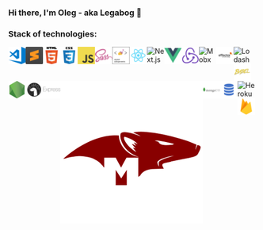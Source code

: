 ### Hi there, I'm Oleg - aka Legabog 👋
### Stack of technologies:


[<img align="left" alt="Visual Studio Code" width="35px" src="https://raw.githubusercontent.com/github/explore/80688e429a7d4ef2fca1e82350fe8e3517d3494d/topics/visual-studio-code/visual-studio-code.png" />][vscode]
[<img align="left" alt="Sublime-text" width="35px" src="https://raw.githubusercontent.com/github/explore/80688e429a7d4ef2fca1e82350fe8e3517d3494d/topics/sublime-text/sublime-text.png" />][sublime-text]
[<img align="left" alt="HTML5" width="35px" src="https://raw.githubusercontent.com/github/explore/80688e429a7d4ef2fca1e82350fe8e3517d3494d/topics/html/html.png" />][html]
[<img align="left" alt="CSS3" width="35px" src="https://raw.githubusercontent.com/github/explore/80688e429a7d4ef2fca1e82350fe8e3517d3494d/topics/css/css.png" />][css]
[<img align="left" alt="Js" width="35px" src="https://raw.githubusercontent.com/github/explore/80688e429a7d4ef2fca1e82350fe8e3517d3494d/topics/javascript/javascript.png" />][js]
[<img align="left" alt="SASS" width="35px" src="https://raw.githubusercontent.com/github/explore/80688e429a7d4ef2fca1e82350fe8e3517d3494d/topics/sass/sass.png" />][sass]
[<img align="left" alt="Styled-components" width="35px" src="https://raw.githubusercontent.com/github/explore/80688e429a7d4ef2fca1e82350fe8e3517d3494d/topics/styled-components/styled-components.png" />][styled-components]
[<img align="left" alt="React" width="35px" src="https://raw.githubusercontent.com/github/explore/80688e429a7d4ef2fca1e82350fe8e3517d3494d/topics/react/react.png" />][react]
[<img align="left" alt="Next.js" width="35px" src="https://cdn.icon-icons.com/icons2/2389/PNG/512/next_js_logo_icon_145038.png" />][next.js]
[<img align="left" alt="Vue" width="35px" src="https://raw.githubusercontent.com/github/explore/80688e429a7d4ef2fca1e82350fe8e3517d3494d/topics/vue/vue.png" />][vue]
[<img align="left" alt="Redux" width="35px" src="https://raw.githubusercontent.com/github/explore/80688e429a7d4ef2fca1e82350fe8e3517d3494d/topics/redux/redux.png" />][redux]
[<img align="left" alt="Mobx" width="35px" src="https://avatars1.githubusercontent.com/u/17475736?s=200&v=4" />][mobx]
[<img align="left" alt="Effector" width="35px" src="https://raw.githubusercontent.com/github/explore/44830009c173b8601ec4f7bee0cce513ad56f47c/topics/effector/effector.png" />][effector]
[<img align="left" alt="Lodash" width="35px" src="https://avatars2.githubusercontent.com/u/2565403?s=200&v=4" />][lodash]
[<img align="left" alt="Babel" width="35px" src="https://raw.githubusercontent.com/github/explore/cb39e2385dfcec8a661d01bfacff6b1e33bbaa9d/topics/babel/babel.png" />][babel]
[<img align="left" alt="Node" width="35px" src="https://raw.githubusercontent.com/github/explore/80688e429a7d4ef2fca1e82350fe8e3517d3494d/topics/nodejs/nodejs.png" />][node]
[<img align="left" alt="Deno" width="35px" src="https://raw.githubusercontent.com/github/explore/361e2821e2dea67711cde99c9c40ed357061cf27/topics/deno/deno.png" />][deno]
[<img align="left" alt="Express" width="35px" src="https://raw.githubusercontent.com/github/explore/80688e429a7d4ef2fca1e82350fe8e3517d3494d/topics/express/express.png" />][express]
[<img align="left" alt="Mongoose" wwidth="35px" src="https://raw.githubusercontent.com/github/explore/80688e429a7d4ef2fca1e82350fe8e3517d3494d/topics/mongoose/mongoose.png" />][mongoose]
[<img align="left" alt="Mongodb" width="35px" src="https://raw.githubusercontent.com/github/explore/80688e429a7d4ef2fca1e82350fe8e3517d3494d/topics/mongodb/mongodb.png" />][mongodb]
[<img align="left" alt="Sql" width="35px" src="https://raw.githubusercontent.com/github/explore/80688e429a7d4ef2fca1e82350fe8e3517d3494d/topics/sql/sql.png" />][sql]
[<img align="left" alt="Heroku" width="35px" src="https://hackbrightacademy.com/content/uploads/2017/03/heroku.png" />][heroku]
[<img align="left" alt="Firebase" width="35px" src="https://raw.githubusercontent.com/github/explore/80688e429a7d4ef2fca1e82350fe8e3517d3494d/topics/firebase/firebase.png" />][firebase]

<!--
**Legabog/Legabog** is a ✨ _special_ ✨ repository because its `README.md` (this file) appears on your GitHub profile.

Here are some ideas to get you started:

- 🔭 I’m currently working on ...
- 🌱 I’m currently learning ...
- 👯 I’m looking to collaborate on ...
- 🤔 I’m looking for help with ...
- 💬 Ask me about ...
- 📫 How to reach me: ...
- 😄 Pronouns: ...
- ⚡ Fun fact: ...
-->

[vscode]: https://github.com/topics/visual-studio-code
[sublime-text]: https://github.com/topics/sublime-text
[html]: https://github.com/topics/html
[css]: https://github.com/topics/css
[js]: https://github.com/topics/javascript
[sass]: https://github.com/topics/sass
[styled-components]: https://github.com/topics/styled-components
[react]: https://github.com/topics/react
[next.js]: https://github.com/vercel/next.js
[vue]: https://github.com/topics/vue
[redux]: https://github.com/topics/redux
[mobx]: https://github.com/mobxjs/mobx
[effector]: https://github.com/topics/effector
[lodash]: https://github.com/lodash/lodash
[babel]: https://github.com/topics/babel
[node]: https://github.com/topics/node
[deno]: https://github.com/topics/deno
[express]: https://github.com/topics/express
[mongoose]: https://github.com/topics/mongoose
[mongodb]: https://github.com/topics/mongodb
[sql]: https://github.com/topics/sql
[heroku]: https://www.heroku.com/
[firebase]: https://github.com/topics/firebase

